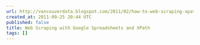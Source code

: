 ```yaml
---
url: http://vancouverdata.blogspot.com/2011/02/how-to-web-scraping-xpath-html-google.html
created_at: 2011-09-25 20:44 UTC
published: false
title: Web Scraping with Google Spreadsheets and XPath
tags: []
---
```



